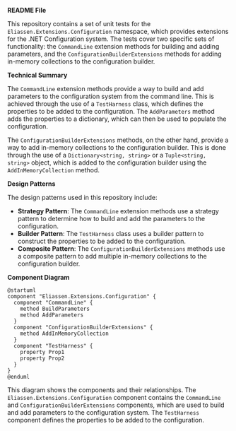 **README File**

This repository contains a set of unit tests for the `Eliassen.Extensions.Configuration` namespace, which provides extensions for the .NET Configuration system. The tests cover two specific sets of functionality: the `CommandLine` extension methods for building and adding parameters, and the `ConfigurationBuilderExtensions` methods for adding in-memory collections to the configuration builder.

**Technical Summary**

The `CommandLine` extension methods provide a way to build and add parameters to the configuration system from the command line. This is achieved through the use of a `TestHarness` class, which defines the properties to be added to the configuration. The `AddParameters` method adds the properties to a dictionary, which can then be used to populate the configuration.

The `ConfigurationBuilderExtensions` methods, on the other hand, provide a way to add in-memory collections to the configuration builder. This is done through the use of a `Dictionary<string, string>` or a `Tuple<string, string>` object, which is added to the configuration builder using the `AddInMemoryCollection` method.

**Design Patterns**

The design patterns used in this repository include:

* **Strategy Pattern**: The `CommandLine` extension methods use a strategy pattern to determine how to build and add the parameters to the configuration.
* **Builder Pattern**: The `TestHarness` class uses a builder pattern to construct the properties to be added to the configuration.
* **Composite Pattern**: The `ConfigurationBuilderExtensions` methods use a composite pattern to add multiple in-memory collections to the configuration builder.

**Component Diagram**

```plantuml
@startuml
component "Eliassen.Extensions.Configuration" {
  component "CommandLine" {
    method BuildParameters
    method AddParameters
  }
  component "ConfigurationBuilderExtensions" {
    method AddInMemoryCollection
  }
  component "TestHarness" {
    property Prop1
    property Prop2
  }
}
@enduml
```

This diagram shows the components and their relationships. The `Eliassen.Extensions.Configuration` component contains the `CommandLine` and `ConfigurationBuilderExtensions` components, which are used to build and add parameters to the configuration system. The `TestHarness` component defines the properties to be added to the configuration.
